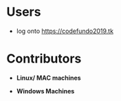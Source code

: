 # Users

- log onto https://codefundo2019.tk

# Contributors

- **Linux/ MAC machines**

- **Windows Machines**
